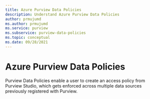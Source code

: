 ```yaml
---
title: Azure Purview Data Policies
description: Understand Azure Purview Data Policies
author: prmujumd
ms.author: prmujumd
ms.service: purview
ms.subservice: purview-data-policies
ms.topic: conceptual
ms.date: 09/28/2021
---
```


# Azure Purview Data Policies

Purview Data Policies enable a user to create an access policy from Purview Studio, which gets enforced across multiple data sources previously registered with Purview. 